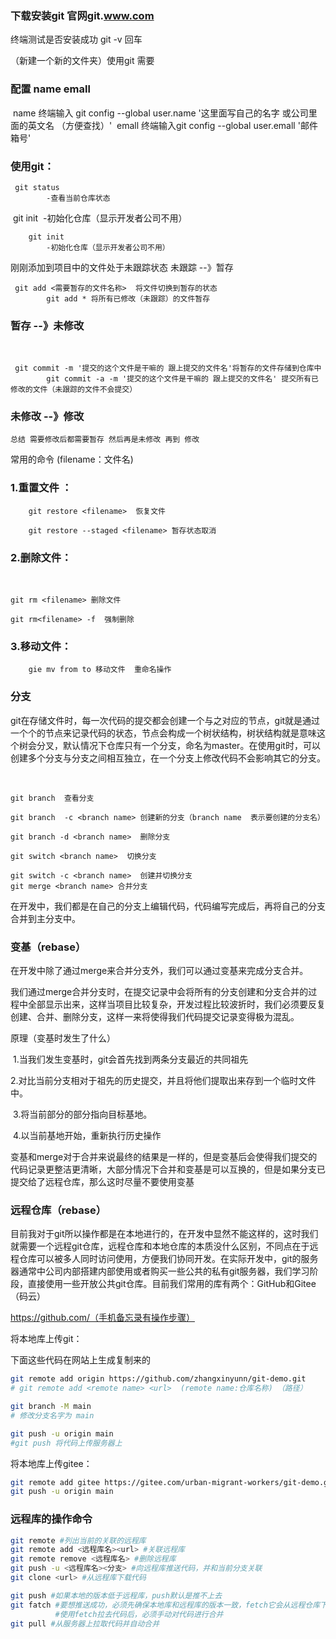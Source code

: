 ### 下载安装git 官网git.www.com

终端测试是否安装成功 git -v 回车

（新建一个新的文件夹）使用git 需要

### 配置 name emall 

​    name 终端输入 git config --global user.name '这里面写自己的名字 或公司里面的英文名 （方便查找）'
​    emall    终端输入git config --global user.emall '邮件箱号'

### 使用git：

```
 git status
        -查看当前仓库状态
```

​    git init
​        -初始化仓库（显示开发者公司不用）

```
    git init
        -初始化仓库（显示开发者公司不用）
```

刚刚添加到项目中的文件处于未跟踪状态
    未跟踪 --》暂存 

```
 git add <需要暂存的文件名称>  将文件切换到暂存的状态
        git add * 将所有已修改（未跟踪）的文件暂存
```

###     暂存 --》未修改

​    

```
 git commit -m '提交的这个文件是干嘛的 跟上提交的文件名'将暂存的文件存储到仓库中
        git commit -a -m '提交的这个文件是干嘛的 跟上提交的文件名' 提交所有已修改的文件（未跟踪的文件不会提交）
```

###     未修改 --》修改

    总结 需要修改后都需要暂存 然后再是未修改 再到 修改

常用的命令 (filename：文件名)

### 1.重置文件 ：

```
	git restore <filename>  恢复文件

	git restore --staged <filename> 暂存状态取消
```

### 2.删除文件：

​	

```
git rm <filename> 删除文件

git rm<filename> -f  强制删除
```

### 3.移动文件：

```
	gie mv from to 移动文件  重命名操作
```

### 分支

git在存储文件时，每一次代码的提交都会创建一个与之对应的节点，git就是通过一个个的节点来记录代码的状态，节点会构成一个树状结构，树状结构就是意味这个树会分叉，默认情况下仓库只有一个分支，命名为master。在使用git时，可以创建多个分支与分支之间相互独立，在一个分支上修改代码不会影响其它的分支。

​	

```
git branch  查看分支
```

```
git branch  -c <branch name> 创建新的分支（branch name  表示要创建的分支名）

git branch -d <branch name>  删除分支

git switch <branch name>  切换分支

git switch -c <branch name>  创建并切换分支
git merge <branch name> 合并分支
```



在开发中，我们都是在自己的分支上编辑代码，代码编写完成后，再将自己的分支合并到主分支中。

### 变基（rebase）

在开发中除了通过merge来合并分支外，我们可以通过变基来完成分支合并。

我们通过merge合并分支时，在提交记录中会将所有的分支创建和分支合并的过程中全部显示出来，这样当项目比较复杂，开发过程比较波折时，我们必须要反复创建、合并、删除分支，这样一来将使得我们代码提交记录变得极为混乱。

原理（变基时发生了什么）

​	1.当我们发生变基时，git会首先找到两条分支最近的共同祖先

​	2.对比当前分支相对于祖先的历史提交，并且将他们提取出来存到一个临时文件中。

​	3.将当前部分的部分指向目标基地。

​	4.以当前基地开始，重新执行历史操作

变基和merge对于合并来说最终的结果是一样的，但是变基后会使得我们提交的代码记录更整洁更清晰，大部分情况下合并和变基是可以互换的，但是如果分支已提交给了远程仓库，那么这时尽量不要使用变基

### 远程仓库（rebase）

目前我对于git所以操作都是在本地进行的，在开发中显然不能这样的，这时我们就需要一个远程git仓库，远程仓库和本地仓库的本质没什么区别，不同点在于远程仓库可以被多人同时访问使用，方便我们协同开发。在实际开发中，git的服务器通常中公司内部搭建内部使用或者购买一些公共的私有git服务器，我们学习阶段，直接使用一些开放公共git仓库。目前我们常用的库有两个：GitHub和Gitee（码云）

https://github.com/（手机备忘录有操作步骤）

将本地库上传git：

下面这些代码在网站上生成复制来的

```bash
git remote add origin https://github.com/zhangxinyunn/git-demo.git
# git remote add <remote name> <url>  (remote name:仓库名称) （路径）

git branch -M main
# 修改分支名字为 main

git push -u origin main
#git push 将代码上传服务器上
```

将本地库上传gitee：

```bash
git remote add gitee https://gitee.com/urban-migrant-workers/git-demo.git
git push -u origin main
```

### 远程库的操作命令

```bash
git remote #列出当前的关联的远程库
git remote add <远程库名><url> #关联远程库
git remote remove <远程库名> #删除远程库
git push -u <远程库名><分支> #向远程库推送代码，并和当前分支关联
git clone <url> #从远程库下载代码

git push #如果本地的版本低于远程库，push默认是推不上去
git fatch #要想推送成功，必须先确保本地库和远程库的版本一致，fetch它会从远程仓库下载所有代码，但是它不会		  将代码和当前分支自动合并
		  #使用fetch拉去代码后，必须手动对代码进行合并
git pull #从服务器上拉取代码并自动合并
```

